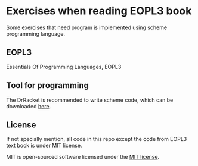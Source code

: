 Exercises when reading EOPL3 book
=================================

Some exercises that need program is implemented using scheme programming language.

EOPL3
-----

Essentials Of Programming Languages, EOPL3 

Tool for programming
--------------------

The DrRacket is recommended to write scheme code, which can be downloaded [here](https://download.racket-lang.org/).

License
-------

If not specially mention, all code in this repo except the code from EOPL3 text book is under MIT license.

MIT is open-sourced software licensed under the [MIT license](http://opensource.org/licenses/MIT).
